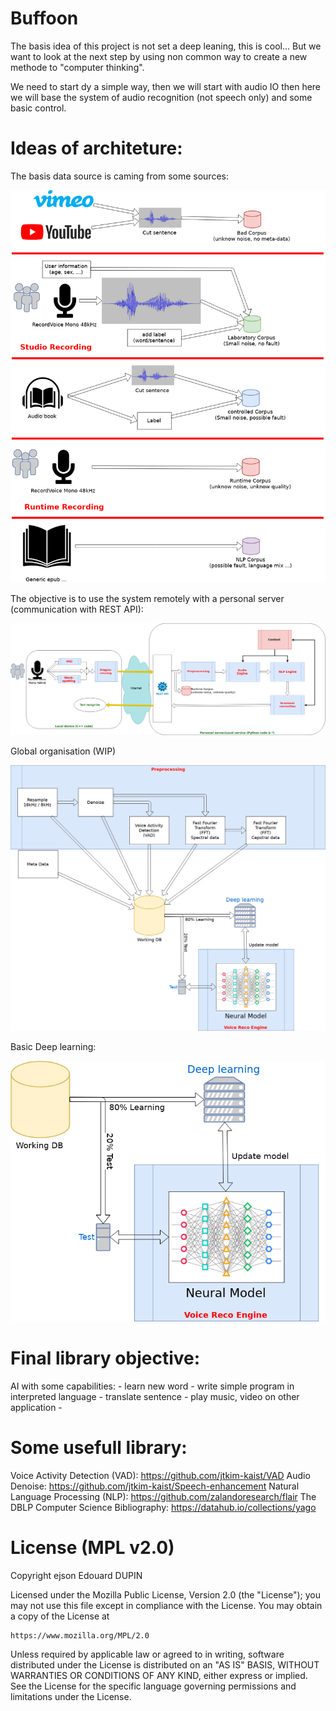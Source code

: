 Buffoon
=======

The basis idea of this project is not set a deep leaning, this is cool...
But we want to look at the next step by using non common way to create a
new methode to "computer thinking".

We need to start dy a simple way, then we will start with audio IO then
here we will base the system of audio recognition (not speech only) and some basic control.


Ideas of architeture:
=====================

The basis data source is caming from some sources:

![Data sources](images/data-sources.png)


The objective is to use the system remotely with a personal server (communication with REST API):

![Methode use the system](images/methode-use-system.png)


Global organisation (WIP)

![Neural organisation sources](images/neural-groups.png)


Basic Deep learning:

![Methode learning base](images/deep-learning-principle.png)


Final library objective:
========================

AI with some capabilities:
	- learn new word
	- write simple program in interpreted language
	- translate sentence
	- play music, video on other application
	- 
	
	



Some usefull library:
=====================

Voice Activity Detection (VAD): https://github.com/jtkim-kaist/VAD
Audio Denoise: https://github.com/jtkim-kaist/Speech-enhancement
Natural Language Processing (NLP): https://github.com/zalandoresearch/flair
The DBLP Computer Science Bibliography: https://datahub.io/collections/yago



License (MPL v2.0)
=====================
Copyright ejson Edouard DUPIN

Licensed under the Mozilla Public License, Version 2.0 (the "License");
you may not use this file except in compliance with the License.
You may obtain a copy of the License at

    https://www.mozilla.org/MPL/2.0

Unless required by applicable law or agreed to in writing, software
distributed under the License is distributed on an "AS IS" BASIS,
WITHOUT WARRANTIES OR CONDITIONS OF ANY KIND, either express or implied.
See the License for the specific language governing permissions and
limitations under the License.

